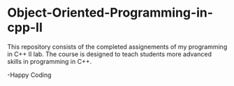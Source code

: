 # Object-Oriented-Programming-in-cpp-II

This repository consists of the completed assignements of my programming in C++ II lab. The course is designed to teach
students more advanced skills in programming in C++.

-Happy Coding
